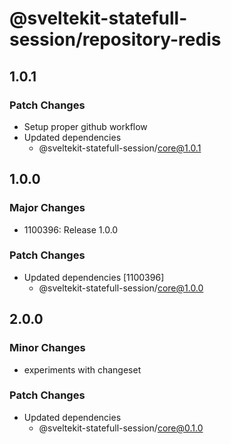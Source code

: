 # @sveltekit-statefull-session/repository-redis

## 1.0.1

### Patch Changes

- Setup proper github workflow
- Updated dependencies
  - @sveltekit-statefull-session/core@1.0.1

## 1.0.0

### Major Changes

- 1100396: Release 1.0.0

### Patch Changes

- Updated dependencies [1100396]
  - @sveltekit-statefull-session/core@1.0.0

## 2.0.0

### Minor Changes

- experiments with changeset

### Patch Changes

- Updated dependencies
  - @sveltekit-statefull-session/core@0.1.0
